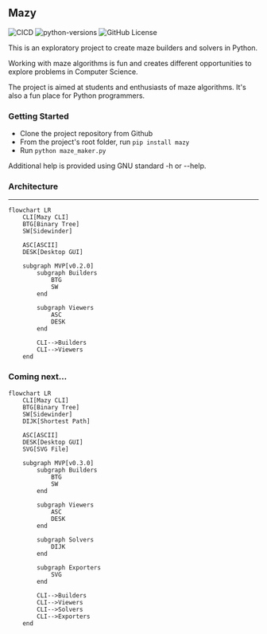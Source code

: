 ## Mazy

![CICD](https://github.com/correialc/mazy/actions/workflows/mazy-cicd.yml/badge.svg)
![python-versions](https://img.shields.io/badge/python-3.11+-blue.svg)
![GitHub License](https://img.shields.io/github/license/correialc/mazy)

This is an exploratory project to create maze builders and solvers in Python. 

Working with maze algorithms is fun and creates different opportunities to explore problems in Computer Science. 

The project is aimed at students and enthusiasts of maze algorithms. It's also a fun place for Python programmers.


### Getting Started

- Clone the project repository from Github
- From the project's root folder, run `pip install mazy`
- Run `python maze_maker.py`

Additional help is provided using GNU standard -h or --help.


### Architecture

---

```mermaid
flowchart LR
    CLI[Mazy CLI]
    BTG[Binary Tree]
    SW[Sidewinder]
        
    ASC[ASCII]
    DESK[Desktop GUI]

    subgraph MVP[v0.2.0]
        subgraph Builders
            BTG
            SW 
        end

        subgraph Viewers
            ASC
            DESK
        end

        CLI-->Builders
        CLI-->Viewers
    end
```

### Coming next...

```mermaid
flowchart LR
    CLI[Mazy CLI]
    BTG[Binary Tree]
    SW[Sidewinder]
    DIJK[Shortest Path]

    ASC[ASCII]
    DESK[Desktop GUI]
    SVG[SVG File]

    subgraph MVP[v0.3.0]
        subgraph Builders
            BTG
            SW 
        end

        subgraph Viewers
            ASC
            DESK
        end

        subgraph Solvers
            DIJK
        end

        subgraph Exporters
            SVG
        end

        CLI-->Builders
        CLI-->Viewers
        CLI-->Solvers
        CLI-->Exporters
    end
```